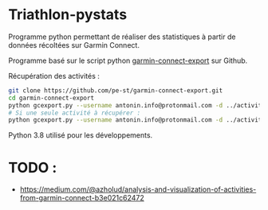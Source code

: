 # Triathlon-pystats

Programme python permettant de réaliser des statistiques à partir de données récoltées sur Garmin Connect.

Programme basé sur le script python [garmin-connect-export](https://github.com/pe-st/garmin-connect-export) sur Github.

Récupération des activités :

```bash
git clone https://github.com/pe-st/garmin-connect-export.git
cd garmin-connect-export
python gcexport.py --username antonin.info@protonmail.com -d ../activities --count all
# Si une seule activité à récupérer :
python gcexport.py --username antonin.info@protonmail.com -d ../activities --count 1
```

Python 3.8 utilisé pour les développements.

# TODO :

* https://medium.com/@azholud/analysis-and-visualization-of-activities-from-garmin-connect-b3e021c62472
